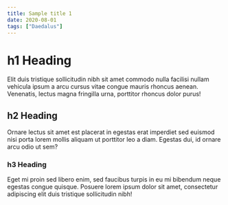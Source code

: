 ```yaml
---
title: Sample title 1
date: 2020-08-01
tags: ["Daedalus"]
---
```


# h1 Heading

Elit duis tristique sollicitudin nibh sit amet commodo nulla facilisi nullam vehicula ipsum a arcu cursus vitae congue mauris rhoncus aenean. Venenatis, lectus magna fringilla urna, porttitor rhoncus dolor purus!

## h2 Heading

Ornare lectus sit amet est placerat in egestas erat imperdiet sed euismod nisi porta lorem mollis aliquam ut porttitor leo a diam. Egestas dui, id ornare arcu odio ut sem?

### h3 Heading

Eget mi proin sed libero enim, sed faucibus turpis in eu mi bibendum neque egestas congue quisque. Posuere lorem ipsum dolor sit amet, consectetur adipiscing elit duis tristique sollicitudin nibh!
